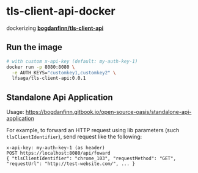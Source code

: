 # tls-client-api-docker

dockerizing [**bogdanfinn/tls-client-api**](https://github.com/bogdanfinn/tls-client-api)

## Run the image

```bash
# with custom x-api-key (default: my-auth-key-1)
docker run -p 8080:8080 \
  -e AUTH_KEYS="customkey1,customkey2" \
  lfsaga/tls-client-api:0.0.1
```

## Standalone Api Application

Usage: https://bogdanfinn.gitbook.io/open-source-oasis/standalone-api-application

For example, to forward an HTTP request using lib parameters (such `tlsClientIdentifier`), send request like the following:

```
x-api-key: my-auth-key-1 (as header)
POST https://localhost:8080/api/foward
{ "tlsClientIdentifier": "chrome_103", "requestMethod": "GET", "requestUrl": "http://test-website.com/", ... }
```
